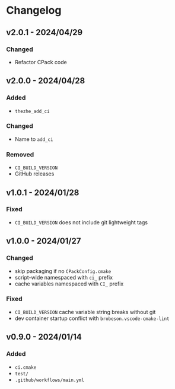 # Changelog

## v2.0.1 - 2024/04/29

### Changed

- Refactor CPack code

## v2.0.0 - 2024/04/28

### Added

- `thezhe_add_ci`

### Changed

- Name to `add_ci`

### Removed

- `CI_BUILD_VERSION`
- GitHub releases

## v1.0.1 - 2024/01/28

### Fixed

- `CI_BUILD_VERSION` does not include git lightweight tags

## v1.0.0 - 2024/01/27

### Changed

- skip packaging if no `CPackConfig.cmake`
- script-wide namespaced with `ci_` prefix
- cache variables namespaced with `CI_` prefix

### Fixed

- `CI_BUILD_VERSION` cache variable string breaks without git
- dev container startup conflict with `brobeson.vscode-cmake-lint`

## v0.9.0 - 2024/01/14

### Added

- `ci.cmake`
- `test/`
- `.github/workflows/main.yml`
